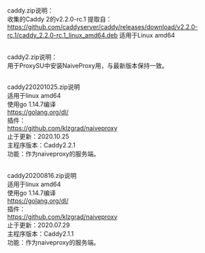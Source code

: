 ##
caddy.zip说明：  
收集的Caddy 2的v2.2.0-rc.1
提取自：https://github.com/caddyserver/caddy/releases/download/v2.2.0-rc.1/caddy_2.2.0-rc.1_linux_amd64.deb
适用于Linux amd64  
##
caddy2.zip说明：  
用于ProxySU中安装NaiveProxy用，与最新版本保持一致。
##
caddy220201025.zip说明  
适用于linux amd64  
使用go 1.14.7编译  
https://golang.org/dl/  
插件：  
https://github.com/klzgrad/naiveproxy  
止于更新：2020.10.25  
主程序版本：Caddy2.2.1  
功能：作为naiveproxy的服务端。  
##
caddy20200816.zip说明  
适用于linux amd64  
使用go 1.14.7编译  
https://golang.org/dl/  
插件：  
https://github.com/klzgrad/naiveproxy  
止于更新：2020.07.29  
主程序版本：Caddy2.1.1  
功能：作为naiveproxy的服务端。  
##
